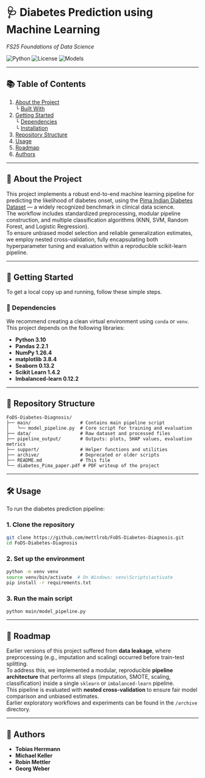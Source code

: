# 🩺 Diabetes Prediction using Machine Learning  
*FS25 Foundations of Data Science*

![Python](https://img.shields.io/badge/Python-3.10-blue)
![License](https://img.shields.io/badge/license-MIT-green)
![Models](https://img.shields.io/badge/Models-KNN%2C%20RF%2C%20SVM%2C%20LogReg-orange)

---

## 📚 Table of Contents

1. [About the Project](#about-the-project)  
   └ [Built With](#built-with)  
2. [Getting Started](#getting-started)  
   └ [Dependencies](#dependencies)  
   └ [Installation](#installation)  
3. [Repository Structure](#repository-structure)  
4. [Usage](#usage)  
5. [Roadmap](#roadmap)  
6. [Authors](#authors)

---

## 📌 About the Project

This project implements a robust end-to-end machine learning pipeline for predicting the likelihood of diabetes onset, using the [Pima Indian Diabetes Dataset](https://www.kaggle.com/datasets/uciml/pima-indians-diabetes-database) — a widely recognized benchmark in clinical data science.  
The workflow includes standardized preprocessing, modular pipeline construction, and multiple classification algorithms (KNN, SVM, Random Forest, and Logistic Regression).  
To ensure unbiased model selection and reliable generalization estimates, we employ nested cross-validation, fully encapsulating both hyperparameter tuning and evaluation within a reproducible scikit-learn pipeline.

---

## 🚀 Getting Started

To get a local copy up and running, follow these simple steps.

### 🔧 Dependencies

We recommend creating a clean virtual environment using `conda` or `venv`.  
This project depends on the following libraries:

- **Python 3.10**  
- **Pandas 2.2.1**  
- **NumPy 1.26.4**  
- **matplotlib 3.8.4**  
- **Seaborn 0.13.2**  
- **Scikit Learn 1.4.2**  
- **Imbalanced-learn 0.12.2**  

---

## 📁 Repository Structure

```
FoDS-Diabetes-Diagnosis/
├── main/                  # Contains main pipeline script
│   └── model_pipeline.py  # Core script for training and evaluation
├── data/                  # Raw dataset and processed files
├── pipeline_output/       # Outputs: plots, SHAP values, evaluation metrics
├── support/               # Helper functions and utilities
├── archive/               # Deprecated or older scripts
├── README.md              # This file
└── diabetes_Pima_paper.pdf # PDF writeup of the project
```

---

## 🛠️ Usage

To run the diabetes prediction pipeline:

### 1. Clone the repository

```bash
git clone https://github.com/mettlrob/FoDS-Diabetes-Diagnosis.git
cd FoDS-Diabetes-Diagnosis
```

### 2. Set up the environment

```bash
python -m venv venv
source venv/bin/activate  # On Windows: venv\Scripts\activate
pip install -r requirements.txt
```

### 3. Run the main script

```bash
python main/model_pipeline.py
```

---

## 🧭 Roadmap

Earlier versions of this project suffered from **data leakage**, where preprocessing (e.g., imputation and scaling) occurred before train-test splitting.  
To address this, we implemented a modular, reproducible **pipeline architecture** that performs all steps (imputation, SMOTE, scaling, classification) inside a single `sklearn` or `imbalanced-learn` pipeline.  
This pipeline is evaluated with **nested cross-validation** to ensure fair model comparison and unbiased estimates.  
Earlier exploratory workflows and experiments can be found in the `/archive` directory.

---

## 👥 Authors

- **Tobias Herrmann**  
- **Michael Keller**  
- **Robin Mettler**  
- **Georg Weber**
